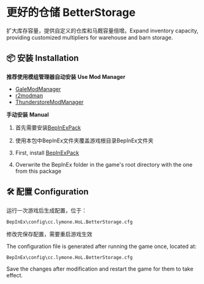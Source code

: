# 更好的仓储 BetterStorage

扩大库存容量，提供自定义的仓库和马厩容量倍增。Expand inventory capacity, providing customized multipliers for warehouse and barn storage.

## 📦 安装 Installation

**推荐使用模组管理器自动安装** **Use Mod Manager**

- [GaleModManager](https://thunderstore.io/c/dyson-sphere-program/p/Kesomannen/GaleModManager/)
- [r2modman](https://thunderstore.io/c/dyson-sphere-program/p/ebkr/r2modman/)
- [ThunderstoreModManager](https://www.overwolf.com/app/thunderstore-thunderstore_mod_manager)

**手动安装** **Manual**

1. 首先需要安装[BepInExPack](https://thunderstore.io/c/house-of-legacy/p/BepInEx/BepInExPack/)
2. 使用本包中BepInEx文件夹覆盖游戏根目录BepInEx文件夹



1. First, install [BepInExPack](https://thunderstore.io/c/house-of-legacy/p/BepInEx/BepInExPack/)
2. Overwrite the BepInEx folder in the game's root directory with the one from this package

## 🛠 配置 Configuration

运行一次游戏后生成配置，位于：

```shell
BepInEx\config\cc.lymone.HoL.BetterStorage.cfg
```

修改完保存配置，需要重启游戏生效



The configuration file is generated after running the game once, located at:

```shell
BepInEx\config\cc.lymone.HoL.BetterStorage.cfg
```

Save the changes after modification and restart the game for them to take effect.